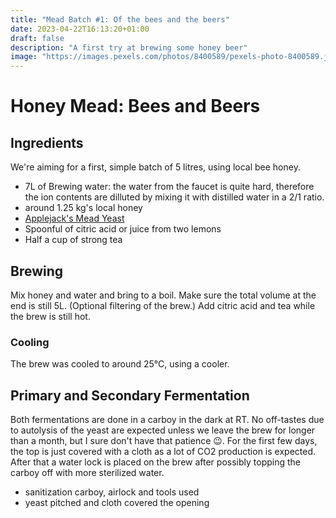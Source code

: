 ```yaml
---
title: "Mead Batch #1: Of the bees and the beers"
date: 2023-04-22T16:13:20+01:00
draft: false
description: "A first try at brewing some honey beer"
image: "https://images.pexels.com/photos/8400589/pexels-photo-8400589.jpeg?auto=compress&cs=tinysrgb&w=1260&h=750&dpr=1"
---
```


# Honey Mead: Bees and Beers

## Ingredients

We're aiming for a first, simple batch of 5 litres, using local bee honey. 
- 7L of Brewing water: the water from the faucet is quite hard, therefore the ion contents are dilluted by mixing it with distilled water in a 2/1 ratio.
- around 1.25 kg's local honey
- [Applejack's Mead Yeast](https://brouwland.com/nl/gisten-en-bacterieen/1948-gedroogde-gist-mead-mangrove-jack-s-craft-series-10-g.html?#ins_sr=eyJwcm9kdWN0SWQiOiIwNTAuNzE3LjgifQ==)
- Spoonful of citric acid or juice from two lemons
- Half a cup of strong tea

## Brewing

Mix honey and water and bring to a boil. Make sure the total volume at the end is still 5L. 
(Optional filtering of the brew.)
Add citric acid and tea while the brew is still hot.

### Cooling

The brew was cooled to around 25°C, using a cooler.

<!--### Gravity measurement

- Specific gravity measured: 
- Alcohol percentage expected: 
-->
## Primary and Secondary Fermentation

Both fermentations are done in a carboy in the dark at RT. No off-tastes due to autolysis of the yeast are expected unless we leave the brew for longer than a month, but I sure don't have that patience 😉. For the first few days, the top is just covered with a cloth as a lot of CO2 production is expected.
After that a water lock is placed on the brew after possibly topping the carboy off with more sterilized water.

- sanitization carboy, airlock and tools used
- yeast pitched and cloth covered the opening

<!--
## Bottling

- Specifig gravity measured:

- sanitization pump and bottles
- priming sugar added (30g brown sugar) for carbonization
- bottles filled by faucet from fastbrew, with minimal headspace
- bottles were left for at least a week before carbonization was adequate

 ## Taste


## Recommendations future

- Use bags for the hops to prevent sludge formation.
- Create larger amount of brew, taking evaporation into account.
- Find alternative way to cool down brew.

-->
